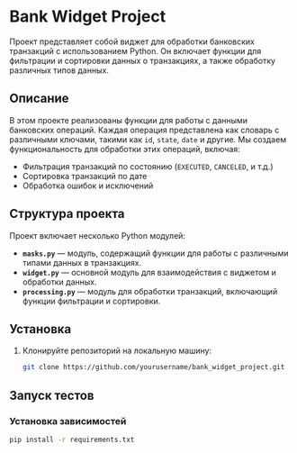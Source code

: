 # Bank Widget Project

Проект представляет собой виджет для обработки банковских транзакций с использованием Python. Он включает функции для фильтрации и сортировки данных о транзакциях, а также обработку различных типов данных.

## Описание

В этом проекте реализованы функции для работы с данными банковских операций. Каждая операция представлена как словарь с различными ключами, такими как `id`, `state`, `date` и другие. Мы создаем функциональность для обработки этих операций, включая:

- Фильтрация транзакций по состоянию (`EXECUTED`, `CANCELED`, и т.д.)
- Сортировка транзакций по дате
- Обработка ошибок и исключений

## Структура проекта

Проект включает несколько Python модулей:

- **`masks.py`** — модуль, содержащий функции для работы с различными типами данных в транзакциях.
- **`widget.py`** — основной модуль для взаимодействия с виджетом и обработки данных.
- **`processing.py`** — модуль для обработки транзакций, включающий функции фильтрации и сортировки.

## Установка

1. Клонируйте репозиторий на локальную машину:

   ```bash
   git clone https://github.com/yourusername/bank_widget_project.git

## Запуск тестов

### Установка зависимостей
```bash
pip install -r requirements.txt

